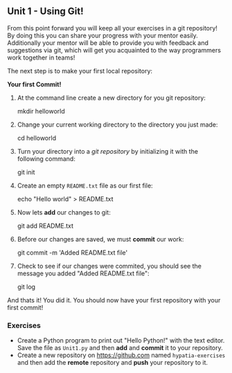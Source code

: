 Unit 1 - Using Git!
----

From this point forward you will keep all your exercises in a git repository!
By doing this you can share your progress with your mentor easily. Additionally
your mentor will be able to provide you with feedback and suggestions via git,
which will get you acquainted to the way programmers work together in teams!

The next step is to make your first local repository:

**Your first Commit!**

1) At the command line create a new directory for you git repository:

    mkdir helloworld

2) Change your current working directory to the directory you just made:

    cd helloworld

3) Turn your directory into a *git repository* by initializing it with the following command:

    git init

4) Create an empty `README.txt` file as our first file:

    echo "Hello world" > README.txt

5) Now lets **add** our changes to git:

    git add README.txt

6) Before our changes are saved, we must **commit** our work:

    git commit -m 'Added README.txt file'

7) Check to see if our changes were commited, you should see the message you added "Added README.txt file":

    git log

And thats it! You did it. You should now have your first repository with your first commit!


### **Exercises**

* Create a Python program to print out "Hello Python!" with the text editor. Save the file as `Unit1.py` and then **add** and **commit** it to your repository.
* Create a new repository on https://github.com named `hypatia-exercises` and then add the **remote** repository and **push** your repository to it.
